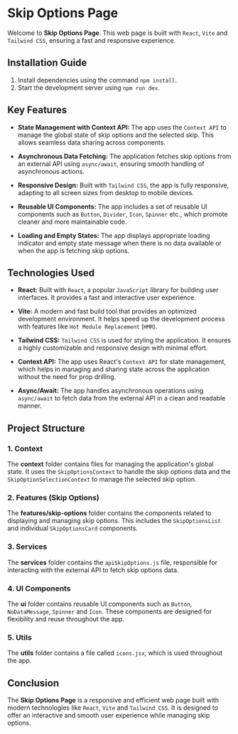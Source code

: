 # Skip Options Page

Welcome to **Skip Options Page**. This web page is built with `React`, `Vite` and `Tailwind CSS`, ensuring a fast and
responsive
experience.

## Installation Guide

1. Install dependencies using the command `npm install`.
2. Start the development server using `npm run dev`.

## Key Features

- **State Management with Context API:** The app uses the `Context API` to manage the global state of skip options and
  the
  selected skip. This allows seamless data sharing across components.

- **Asynchronous Data Fetching:** The application fetches skip options from an external API using `async/await`,
  ensuring smooth handling of asynchronous actions.

- **Responsive Design:** Built with `Tailwind CSS`, the app is fully responsive, adapting to all screen sizes from
  desktop to mobile devices.

- **Reusable UI Components:** The app includes a set of reusable UI components such as `Button`, `Divider`, `Icon`,
  `Spinner` etc., which promote cleaner and more maintainable code.

- **Loading and Empty States:** The app displays appropriate loading indicator and empty state message when there is
  no data available or when the app is fetching skip options.

## Technologies Used

- **React:** Built with `React`, a popular `JavaScript` library for building user interfaces. It provides a fast and
  interactive user experience.

- **Vite:** A modern and fast build tool that provides an optimized development environment. It helps speed up the
  development process with features like `Hot Module Replacement` (`HMR`).

- **Tailwind CSS:** `Tailwind CSS` is used for styling the application. It ensures a highly customizable and responsive
  design with minimal effort.

- **Context API:** The app uses React's `Context API` for state management, which helps in managing and sharing state
  across the application without the need for prop drilling.

- **Async/Await:** The app handles asynchronous operations using `async/await` to fetch data from the external API in a
  clean and readable manner.

## Project Structure

### 1. **Context**

The **context** folder contains files for managing the application's global state. It uses the `SkipOptionsContext` to
handle the skip options data and the `SkipOptionSelectionContext` to manage the selected skip option.

### 2. **Features (Skip Options)**

The **features/skip-options** folder contains the components related to displaying and managing skip options. This
includes the `SkipOptionsList` and individual `SkipOptionsCard` components.

### 3. **Services**

The **services** folder contains the `apiSkipOptions.js` file, responsible for interacting with the external API to
fetch skip options data.

### 4. **UI Components**

The **ui** folder contains reusable UI components such as `Button`, `NoDataMessage`, `Spinner` and `Icon`.
These components are designed for flexibility and reuse throughout the app.

### 5. **Utils**

The **utils** folder contains a file called `icons.jsx`, which is used throughout the app.

## Conclusion

The **Skip Options Page** is a responsive and efficient web page built with modern technologies like `React`,
`Vite` and `Tailwind CSS`. It is designed to offer an interactive and smooth user experience while managing skip
options.


